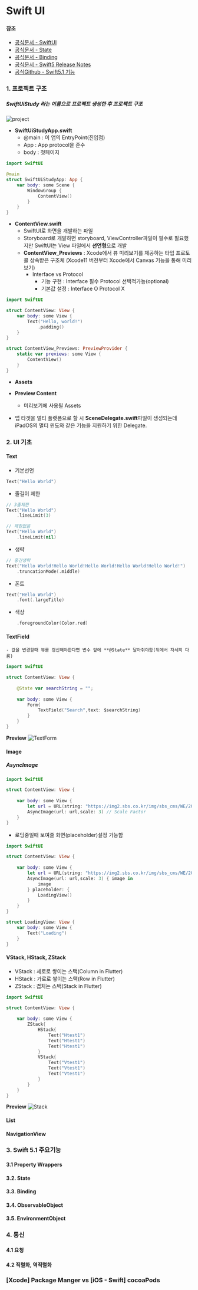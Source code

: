 # Swift UI
#### 참조
 - [공식문서 - SwiftUI](https://developer.apple.com/documentation/swiftui)
 - [공식문서 - State](https://developer.apple.com/documentation/swiftui/state)
 - [공식문서 - Binding](https://developer.apple.com/documentation/swiftui/binding)
 - [공식문서 - Swift5 Release Notes](https://developer.apple.com/documentation/xcode-release-notes/swift-5-release-notes-for-xcode-10_2)
 - [공식Github - Swift5.1 기능](https://github.com/apple/swift-evolution/blob/master/proposals/0258-property-wrappers.md)


### 1. 프로젝트 구조
##### SwiftUiStudy 라는 이름으로 프로젝트 생성한 후 프로젝트 구조
![project](ui_res/base_project_struct.png)
- **SwiftUiStudyApp.swift**
    - @main : 이 앱의 EntryPoint(진입점)
    - App   : App protocol을 준수
    - body  : 첫페이지
```swift
import SwiftUI

@main
struct SwiftUiStudyApp: App {
    var body: some Scene {
        WindowGroup {
            ContentView()
        }
    }
}
```
- **ContentView.swift**
    - SwiftUI로 화면을 개발하는 파일
    - Storyboard로 개발하면 storyboard, ViewController파일이 필수로 필요했지만 SwiftUI는 View 파일에서 **선언형**으로 개발
    - **ContentView_Previews** : Xcode에서 뷰 미리보기를 제공하는 타입 프로토콜 상속받은 구조체 (Xcode11 버전부터 Xcode에서 Canvas 기능을 통해 미리보기)
        - Interface vs Protocol
            - 기능 구현 : Interface 필수 Protocol 선택적가능(optional)
            - 기본값 설정 : Interface O Protocol X
```swift
import SwiftUI

struct ContentView: View {
    var body: some View {
        Text("Hello, world!")
            .padding()
    }
}

struct ContentView_Previews: PreviewProvider {
    static var previews: some View {
        ContentView()
    }
}
```
- **Assets**
- **Preview Content**
    - 미리보기에 사용될 Assets

- 앱 타겟을 멀티 플랫폼으로 할 시 **SceneDelegate.swift**파일이 생성되는데 iPadOS의 멀티 윈도와 같은 기능을 지원하기 위한 Delegate.



### 2. UI 기초
#### Text
- 기본선언
```swift
Text("Hello World")
```
- 줄길이 제한
```swift
// 3줄제한
Text("Hello World")
    .lineLimit(3)

// 제한없음
Text("Hello World")
    .lineLimit(nil)
```
- 생략
```swift
// 중간생략
Text("Hello World!Hello World!Hello World!Hello World!Hello World!")
    .truncationMode(.middle)
```
- 폰트
```swift
Text("Hello World")
    .font(.largeTitle)
```
- 색상
```swift
    .foregroundColor(Color.red)
```
#### TextField
    - 값을 변경할때 뷰를 갱신해야한다면 변수 앞에 **@State** 달아줘야함(뒤에서 자세히 다룸)
```swift
import SwiftUI

struct ContentView: View {
    
    @State var searchString = "";
    
    var body: some View {
        Form{
            TextField("Search",text: $searchString)
        }
    }
}
```
**Preview**
![TextForm](ui_res/textForm.png)


#### Image
##### AsyncImage
```swift
import SwiftUI

struct ContentView: View {
    
    var body: some View {
        let url = URL(string: "https://img2.sbs.co.kr/img/sbs_cms/WE/2019/08/09/WE97496996_ori.jpg")!
        AsyncImage(url: url,scale: 3) // Scale Factor
    }
}
```
- 로딩중일때 보여줄 화면(placeholder)설정 가능함
```swift
import SwiftUI

struct ContentView: View {
    
    var body: some View {
        let url = URL(string: "https://img2.sbs.co.kr/img/sbs_cms/WE/2019/08/09/WE97496996_ori.jpg")!
        AsyncImage(url: url,scale: 3) { image in
            image
        } placeholder: {
            LoadingView()
        }
    }
}

struct LoadingView: View {
    var body: some View {
        Text("Loading")
    }
}
```
#### VStack, HStack, ZStack
- VStack : 세로로 쌓이는 스택(Column in Flutter)
- HStack : 가로로 쌓이는 스택(Row in Flutter)
- ZStack : 겹치는 스택(Stack in Flutter)
```swift
import SwiftUI

struct ContentView: View {
    
    var body: some View {
        ZStack{
            HStack{
                Text("Htest1")
                Text("Htest1")
                Text("Htest1")
            }
            VStack{
                Text("Vtest1")
                Text("Vtest1")
                Text("Vtest1")
            }
        }
    }
}
```
**Preview**
![Stack](ui_res/stack.png)

#### List
#### NavigationView


### 3. Swift 5.1 주요기능
#### 3.1 Property Wrappers
#### 3.2. State
#### 3.3. Binding
#### 3.4. ObservableObject
#### 3.5. EnvironmentObject

### 4. 통신
#### 4.1 요청
#### 4.2 직렬화, 역직렬화


### [Xcode] Package Manger vs [iOS - Swift] cocoaPods